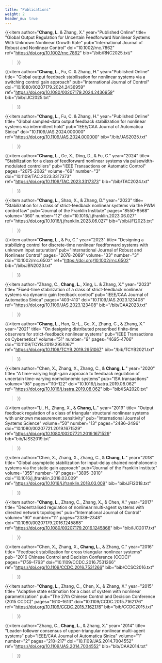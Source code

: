 ```yaml
---
title: "Publications"
weight: 2
header_mu: true
---
```



{{<item 
author="**Chang, L.** & Zhang, X." 
year="Published Online" 
title= "Global Output Regulation for Uncertain Feedforward Nonlinear Systems With Unknown Nonlinear Growth Rate" 
pub="International Journal of Robust and Nonlinear Control"
doi="10.1002/rnc.7862"
ref="https://doi.org/10.1002/rnc.7862"
bib="/bib/RNC2025.txt/"
>}}

{{<item 
author="**Chang, L.**, Fu, C. & Zhang, H." 
year="Published Online" 
title= "Global output feedback stabilisation for nonlinear systems via a switching control gain approach" 
pub="International Journal of Control"
doi="10.1080/00207179.2024.2436959"
ref="https://doi.org/10.1080/00207179.2024.2436959"
bib="/bib/IJC2025.txt"
>}}


{{<item 
author="**Chang, L.**, Fu, C. & Zhang, H." 
year="Published Online" 
title= "Global sampled-data output feedback stabilization for nonlinear systems via intermittent hold" 
pub="IEEE/CAA Journal of Automatica Sinica"
doi="10.1109/JAS.2024.000000"
ref="https://doi.org/10.1109/JAS.2024.000000"
bib="/bib/JAS2025.txt"
>}}


{{<item 
author="**Chang, L.**, Ge, X., Ding, D., & Fu, C." 
year="2024" 
title= "Stabilization for a class of feedforward nonlinear systems via pulsewidth-modulated controllers" 
pub="IEEE Transactions on Automatic Control"
pages="2075-2082"
volume="69"
number="3"
doi="10.1109/TAC.2023.3317373"
ref="https://doi.org/10.1109/TAC.2023.3317373"
bib="/bib/TAC2024.txt"
>}}


{{<item 
author="**Chang, L.**, Shao, X., & Zhang, D." 
year="2023" 
title= "Stabilization for a class of strict-feedback nonlinear systems via the PWM control law" 
pub="Journal of the Franklin Institute" 
pages="8550-8568"
volume="360"
number="12"
doi="10.1016/j.jfranklin.2023.06.027"
ref="https://doi.org/10.1016/j.jfranklin.2023.06.027"
bib="/bib/JFI2023.txt"
>}}


{{<item 
author="**Chang, L.**, & Fu, C." 
year="2023" 
title= "Designing a stabilizing control for discrete-time nonlinear feedforward systems with unknown input saturation" 
pub="International Journal of Robust and Nonlinear Control" 
pages="2078-2089"
volume="33"
number="3"
doi="10.1002/rnc.6502"
ref="https://doi.org/10.1002/rnc.6502"
bib="/bib/JBN2023.txt"
>}}
  
{{<item 
author="Zhang, C., **Chang, L.**, Xing, L. & Zhang, X." 
year="2023" 
title= "Fixed-time stabilization of a class of strict-feedback nonlinear systems via dynamic gain feedback control" 
pub="IEEE/CAA Journal of Automatica Sinica" 
pages="403-410"
doi="10.1109/JAS.2023.123408"
ref="https://doi.org/10.1109/JAS.2023.123408"
bib="/bib/CAA2023.txt"
>}}
  
{{<item 
author="**Chang, L.**, Han, Q.-L., Ge, X., Zhang, C., & Zhang, X." 
year="2021" 
title= "On designing distributed prescribed finite-time observers for strict-feedback nonlinear systems" 
pub="IEEE Transactions on Cybernetics" 
volume="51"
number="9"
pages="4695-4706"
doi="10.1109/TCYB.2019.2951067"
ref="https://doi.org/10.1109/TCYB.2019.2951067"
bib="/bib/TCYB2021.txt"
>}}

{{<item 
author="Chen, X., Zhang, X., Zhang, C., & **Chang, L.**" 
year="2020" 
title= "A time-varying high-gain approach to feedback regulation of uncertain time-varying nonholonomic systems" 
pub="ISA transactions" 
volume="98"
pages="110–122"
doi="10.1016/j.isatra.2019.08.062"
ref="https://doi.org/10.1016/j.isatra.2019.08.062"
bib="bib/ISA2020.txt"
>}}


{{<item 
author="Li, H., Zhang, X., & **Chang, L.**" 
year="2019" 
title= "Output feedback regulation of a class of triangular structural nonlinear systems with unknown measurement sensitivity" 
pub="International Journal of Systems Science" 
volume="50"
number="13"
pages="2486–2496"
doi="10.1080/00207721.2019.1671529"
ref="https://doi.org/10.1080/00207721.2019.1671529"
bib="bib/IJSS2019.txt"
>}}

{{<item 
author="Chen, X., Zhang, X., Zhang, C., & **Chang, L.**" 
year="2018" 
title= "Global asymptotic stabilization for input-delay chained nonholonomic systems via the static gain approach" 
pub="Journal of the Franklin Institute" 
volume="355"
number="9"
pages="3895–3910"
doi="10.1016/j.jfranklin.2018.03.009"
ref="https://doi.org/10.1016/j.jfranklin.2018.03.009"
bib="bib/JFI2018.txt"
>}}

{{<item 
author="**Chang, L.**, Zhang, C., Zhang, X., & Chen, X." 
year="2017" 
title= "Decentralised regulation of nonlinear multi-agent systems with directed network topologies" 
pub="International Journal of Control" 
volume="90"
number="11"
pages="2338–2348"
doi="10.1080/00207179.2016.1245868"
ref="https://doi.org/10.1080/00207179.2016.1245868"
bib="bib/IJC2017.txt"
>}}

{{<item 
author="Chen, X., Zhang, X., **Chang, L.**, & Zhang, C." 
year="2016" 
title= "Feedback stabilization for cross triangular nonlinear systems" 
pub="2016 Chinese Control and Decision Conference (CCDC)" 
pages="1759–1763"
doi="10.1109/CCDC.2016.7531266"
ref="https://doi.org/10.1109/CCDC.2016.7531266"
bib="bib/CCSC2016.txt"
>}}

{{<item 
author="**Chang, L.**, Zhang, C., Chen, X., & Zhang, X." 
year="2015" 
title= "Adaptive state estimation for a class of system with nonlinear parametrization" 
pub="The 27th Chinese Control and Decision Conference (2015 CCDC)" 
pages="1610–1613"
doi="10.1109/CCDC.2015.7162176"
ref="https://doi.org/10.1109/CCDC.2015.7162176"
bib="bib/CCDC2015.txt"
>}}

{{<item 
author="Zhang, C., **Chang, L.**, & Zhang, X." 
year="2014" 
title= "Leader-follower consensus of upper-triangular nonlinear multi-agent systems" 
pub="IEEE/CAA Journal of Automatica Sinica" 
volume="1"
number="2"
pages="210–217"
doi="10.1109/JAS.2014.7004552"
ref="https://doi.org/10.1109/JAS.2014.7004552"
bib="bib/CAA2014.txt"
>}}

